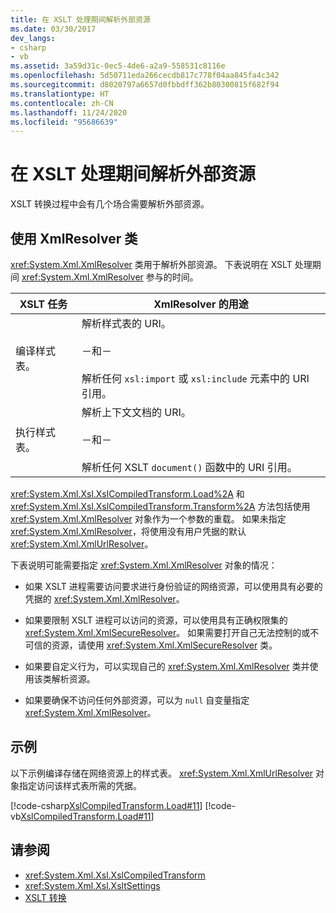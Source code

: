 ```yaml
---
title: 在 XSLT 处理期间解析外部资源
ms.date: 03/30/2017
dev_langs:
- csharp
- vb
ms.assetid: 3a59d31c-0ec5-4de6-a2a9-558531c8116e
ms.openlocfilehash: 5d50711eda266cecdb817c778f04aa845fa4c342
ms.sourcegitcommit: d8020797a6657d0fbbdff362b80300815f682f94
ms.translationtype: HT
ms.contentlocale: zh-CN
ms.lasthandoff: 11/24/2020
ms.locfileid: "95686639"
---
```

# <a name="resolving-external-resources-during-xslt-processing"></a>在 XSLT 处理期间解析外部资源

XSLT 转换过程中会有几个场合需要解析外部资源。  
  
## <a name="using-the-xmlresolver-class"></a>使用 XmlResolver 类  

 <xref:System.Xml.XmlResolver> 类用于解析外部资源。 下表说明在 XSLT 处理期间 <xref:System.Xml.XmlResolver> 参与的时间。  
  
|XSLT 任务|XmlResolver 的用途|  
|---------------|--------------------------------------|  
|编译样式表。|解析样式表的 URI。<br /><br /> －和－<br /><br /> 解析任何 `xsl:import` 或 `xsl:include` 元素中的 URI 引用。|  
|执行样式表。|解析上下文文档的 URI。<br /><br /> －和－<br /><br /> 解析任何 XSLT `document()` 函数中的 URI 引用。|  
  
 <xref:System.Xml.Xsl.XslCompiledTransform.Load%2A> 和 <xref:System.Xml.Xsl.XslCompiledTransform.Transform%2A> 方法包括使用 <xref:System.Xml.XmlResolver> 对象作为一个参数的重载。 如果未指定 <xref:System.Xml.XmlResolver>，将使用没有用户凭据的默认 <xref:System.Xml.XmlUrlResolver>。  
  
 下表说明可能需要指定 <xref:System.Xml.XmlResolver> 对象的情况：  
  
- 如果 XSLT 进程需要访问要求进行身份验证的网络资源，可以使用具有必要的凭据的 <xref:System.Xml.XmlResolver>。  
  
- 如果要限制 XSLT 进程可以访问的资源，可以使用具有正确权限集的 <xref:System.Xml.XmlSecureResolver>。 如果需要打开自己无法控制的或不可信的资源，请使用 <xref:System.Xml.XmlSecureResolver> 类。  
  
- 如果要自定义行为，可以实现自己的 <xref:System.Xml.XmlResolver> 类并使用该类解析资源。  
  
- 如果要确保不访问任何外部资源，可以为 `null` 自变量指定 <xref:System.Xml.XmlResolver>。  
  
## <a name="example"></a>示例  

 以下示例编译存储在网络资源上的样式表。 <xref:System.Xml.XmlUrlResolver> 对象指定访问该样式表所需的凭据。  
  
 [!code-csharp[XslCompiledTransform.Load#11](../../../../samples/snippets/csharp/VS_Snippets_Data/XslCompiledTransform.Load/CS/Xslt_Load_v2.cs#11)]
 [!code-vb[XslCompiledTransform.Load#11](../../../../samples/snippets/visualbasic/VS_Snippets_Data/XslCompiledTransform.Load/VB/Xslt_Load_v2.vb#11)]  
  
## <a name="see-also"></a>请参阅

- <xref:System.Xml.Xsl.XslCompiledTransform>
- <xref:System.Xml.Xsl.XsltSettings>
- [XSLT 转换](xslt-transformations.md)
